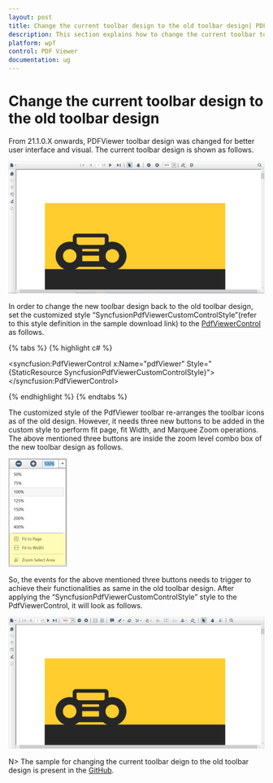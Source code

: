 ```yaml
---
layout: post
title: Change the current toolbar design to the old toolbar design| PDF Viewer | Wpf | Syncfusion
description: This section explains how to change the current toolbar to the old toolbar and contains the sample link for this.
platform: wpf
control: PDF Viewer
documentation: ug
---
```


# Change the current toolbar design to the old toolbar design

From 21.1.0.X onwards, PDFViewer toolbar design was changed for better user interface and visual. The current toolbar design is shown as follows.
 
  ![WPF PDFViewer New Toolbar Design](Change-toolbar-design-images/NewToolbarDesign.png)
 
In order to change the new toolbar design back to the old toolbar design, set the customized style “SyncfusionPdfViewerCustomControlStyle”(refer to this style definition in the sample download link) to the [PdfViewerControl](https://help.syncfusion.com/cr/wpf/Syncfusion.Windows.PdfViewer.PdfViewerControl.html) as follows.

{% tabs %}
{% highlight c# %}

<syncfusion:PdfViewerControl x:Name="pdfViewer"
                             Style="{StaticResource SyncfusionPdfViewerCustomControlStyle}">
</syncfusion:PdfViewerControl>

{% endhighlight %}
{% endtabs %}

The customized style of the PdfViewer toolbar re-arranges the toolbar icons as of the old design. However, it needs three new buttons to be added in the custom style to perform fit page, fit Width, and Marquee Zoom operations. The above mentioned three buttons are inside the zoom level combo box of the new toolbar design as follows.

  ![WPF PDFViewer New Combo Box](Change-toolbar-design-images/NewComboBox.png)
 
So, the events for the above mentioned three buttons needs to trigger to achieve their functionalities as same in the old toolbar design. After applying the “SyncfusionPdfViewerCustomControlStyle” style to the PdfViewerControl, it will look as follows.
 
  ![WPF PDFViewer Old Toolbar Design](Change-toolbar-design-images/OldToolbarDesign.png)
  
N> The sample for changing the current toolbar deign to the old toolbar design is present in the [GitHub](https://github.com/SyncfusionExamples/WPF-PDFViewer-Examples/tree/master/Toolbar/ChangeCurrentToolbarToOldToolbar).